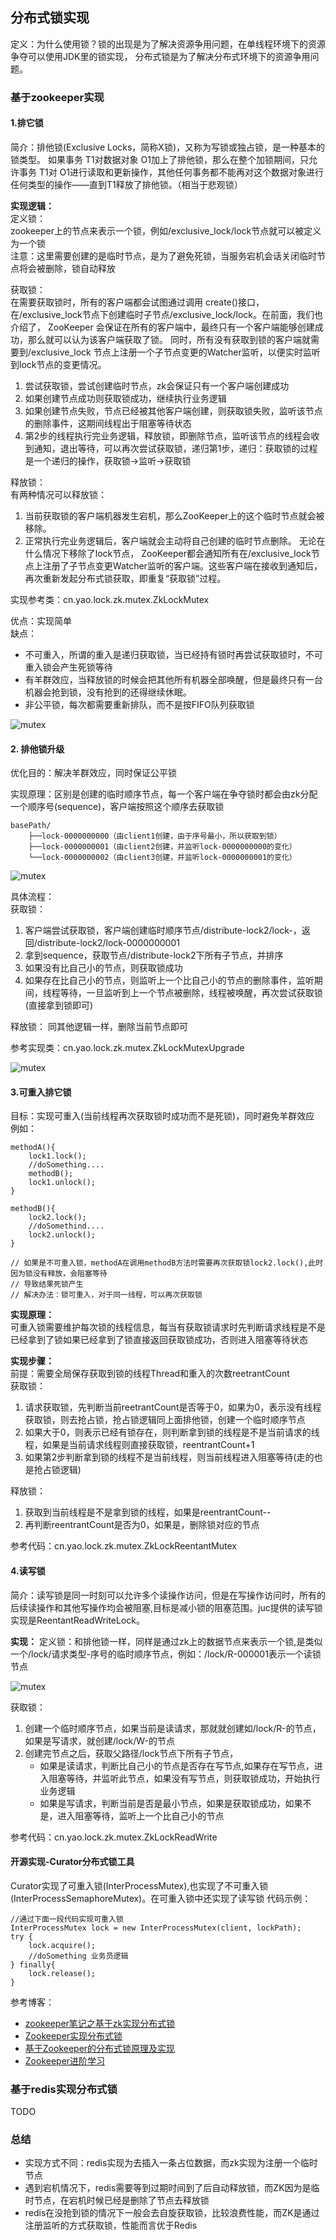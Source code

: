 ## 分布式锁实现
定义：为什么使用锁？锁的出现是为了解决资源争用问题，在单线程环境下的资源争夺可以使用JDK里的锁实现，
分布式锁是为了解决分布式环境下的资源争用问题。

### 基于zookeeper实现
#### 1.排它锁
简介：排他锁(Exclusive Locks，简称X锁)，又称为写锁或独占锁，是一种基本的锁类型。
如果事务 T1对数据对象 O1加上了排他锁，那么在整个加锁期间，只允许事务 T1对 O1进行读取和更新操作，其他任何事务都不能再对这个数据对象进行任何类型的操作——直到T1释放了排他锁。（相当于悲观锁）

**实现逻辑：**  
定义锁：  
zookeeper上的节点来表示一个锁，例如/exclusive_lock/lock节点就可以被定义为一个锁  
注意：这里需要创建的是临时节点，是为了避免死锁，当服务宕机会话关闭临时节点将会被删除，锁自动释放

获取锁：  
在需要获取锁时，所有的客户端都会试图通过调用 create()接口，在/exclusive_lock节点下创建临时子节点/exclusive_lock/lock。在前⾯，我们也介绍了，
ZooKeeper 会保证在所有的客户端中，最终只有⼀个客户端能够创建成功，那么就可以认为该客户端获取了锁。
同时，所有没有获取到锁的客户端就需要到/exclusive_lock 节点上注册⼀个子节点变更的Watcher监听，以便实时监听到lock节点的变更情况。
1. 尝试获取锁，尝试创建临时节点，zk会保证只有一个客户端创建成功
2. 如果创建节点成功则获取锁成功，继续执行业务逻辑
3. 如果创建节点失败，节点已经被其他客户端创建，则获取锁失败，监听该节点的删除事件，这期间线程出于阻塞等待状态
4. 第2步的线程执行完业务逻辑，释放锁，即删除节点，监听该节点的线程会收到通知，退出等待，可以再次尝试获取锁，递归第1步，递归：获取锁的过程是一个递归的操作，获取锁->监听->获取锁

释放锁：   
有两种情况可以释放锁：
1. 当前获取锁的客户端机器发生宕机，那么ZooKeeper上的这个临时节点就会被移除。
2. 正常执行完业务逻辑后，客户端就会主动将⾃⼰创建的临时节点删除。 无论在什么情况下移除了lock节点，
ZooKeeper都会通知所有在/exclusive_lock节点上注册了子节点变更Watcher监听的客户端。这些客户端在接收到通知后，再次重新发起分布式锁获取，即重复“获取锁”过程。

实现参考类：cn.yao.lock.zk.mutex.ZkLockMutex

优点：实现简单  
缺点：
+ 不可重入，所谓的重入是递归获取锁，当已经持有锁时再尝试获取锁时，不可重入锁会产生死锁等待
+ 有羊群效应，当释放锁的时候会把其他所有机器全部唤醒，但是最终只有一台机器会抢到锁，没有抢到的还得继续休眠。
+ 非公平锁，每次都需要重新排队，而不是按FIFO队列获取锁

![mutex](images/mutex.png)

#### 2. 排他锁升级
优化目的：解决羊群效应，同时保证公平锁

实现原理：区别是创建的临时顺序节点，每一个客户端在争夺锁时都会由zk分配一个顺序号(sequence)，客户端按照这个顺序去获取锁
```
basePath/
    ├──lock-0000000000（由client1创建，由于序号最小，所以获取到锁）
    ├──lock-0000000001（由client2创建，并监听lock-0000000000的变化）
    └──lock-0000000002（由client3创建，并监听lock-0000000001的变化）
```
![mutex](images/mutexUpgrade2.png)

具体流程：  
获取锁：  
1. 客户端尝试获取锁，客户端创建临时顺序节点/distribute-lock2/lock-，返回/distribute-lock2/lock-0000000001
2. 拿到sequence，获取节点/distribute-lock2下所有子节点，并排序
3. 如果没有比自己小的节点，则获取锁成功
4. 如果存在比自己小的节点，则监听上一个比自己小的节点的删除事件，监听期间，线程等待，一旦监听到上一个节点被删除，线程被唤醒，再次尝试获取锁(直接拿到锁即可)
    
释放锁： 同其他逻辑一样，删除当前节点即可

参考实现类：cn.yao.lock.zk.mutex.ZkLockMutexUpgrade

![mutex](images/mutexUpgrade.png)

#### 3.可重入排它锁
目标：实现可重入(当前线程再次获取锁时成功而不是死锁)，同时避免羊群效应  
例如：
```
methodA(){
    lock1.lock();
    //doSomething....
    methodB();
    lock1.unlock();
}

methodB(){
    lock2.lock();
    //doSomethind....
    lock2.unlock();
}

// 如果是不可重入锁，methodA在调用methodB方法时需要再次获取锁lock2.lock(),此时因为锁没有释放，会阻塞等待
// 导致结果死锁产生
// 解决办法：锁可重入，对于同一线程，可以再次获取锁
```

**实现原理：**  
可重入锁需要维护每次锁的线程信息，每当有获取锁请求时先判断请求线程是不是已经拿到了锁如果已经拿到了锁直接返回获取锁成功，否则进入阻塞等待状态

**实现步骤：**  
前提：需要全局保存获取到锁的线程Thread和重入的次数reetrantCount  
获取锁：  
1. 请求获取锁，先判断当前reetrantCount是否等于0，如果为0，表示没有线程获取锁，则去抢占锁，抢占锁逻辑同上面排他锁，创建一个临时顺序节点
2. 如果大于0，则表示已经有锁存在，则判断拿到锁的线程是不是当前请求的线程，如果是当前请求线程则直接获取锁，reentrantCount+1
3. 如果第2步判断拿到锁的线程不是当前线程，则当前线程进入阻塞等待(走的也是抢占锁逻辑)

释放锁：  
1. 获取到当前线程是不是拿到锁的线程，如果是reentrantCount--
2. 再判断reentrantCount是否为0，如果是，删除锁对应的节点

参考代码：cn.yao.lock.zk.mutex.ZkLockReentantMutex

#### 4.读写锁
简介：读写锁是同一时刻可以允许多个读操作访问，但是在写操作访问时，所有的后续读操作和其他写操作均会被阻塞,目标是减小锁的阻塞范围。juc提供的读写锁实现是ReentantReadWriteLock。

**实现：**
定义锁：和排他锁一样，同样是通过zk上的数据节点来表示一个锁,是类似一个/lock/请求类型-序号的临时顺序节点，例如：/lock/R-000001表示一个读锁节点

![mutex](images/readwrite.png)

获取锁：  
1. 创建一个临时顺序节点，如果当前是读请求，那就就创建如/lock/R-的节点，如果是写请求，就创建/lock/W-的节点
2. 创建完节点之后，获取父路径/lock节点下所有子节点，
    + 如果是读请求，判断比自己小的节点是否存在写节点,如果存在写节点，进入阻塞等待，并监听此节点，如果没有写节点，则获取锁成功，开始执行业务逻辑
    + 如果是写请求，判断当前是否是最小节点，如果是获取锁成功，如果不是，进入阻塞等待，监听上一个比自己小的节点
   
参考代码：cn.yao.lock.zk.mutex.ZkLockReadWrite
    
#### 开源实现-Curator分布式锁工具
Curator实现了可重入锁(InterProcessMutex),也实现了不可重入锁(InterProcessSemaphoreMutex)。在可重入锁中还实现了读写锁
代码示例：
```
//通过下面一段代码实现可重入锁
InterProcessMutex lock = new InterProcessMutex(client, lockPath);
try {
    lock.acquire();
    //doSomething 业务员逻辑
} finally{
    lock.release();
}
```

参考博客：
+ [zookeeper笔记之基于zk实现分布式锁](https://www.cnblogs.com/cc11001100/p/10269494.html)
+ [Zookeeper实现分布式锁](https://chenjiabing666.github.io/2020/04/19/Zookeeper%E5%AE%9E%E7%8E%B0%E5%88%86%E5%B8%83%E5%BC%8F%E9%94%81/)
+ [基于Zookeeper的分布式锁原理及实现](https://blog.didiyun.com/index.php/2018/11/20/zookeeper/)
+ [Zookeeper进阶学习](https://zhuanlan.zhihu.com/p/348968965)





### 基于redis实现分布式锁
TODO

### 总结
+ 实现方式不同：redis实现为去插入一条占位数据，而zk实现为注册一个临时节点
+ 遇到宕机情况下，redis需要等到过期时间到了后自动释放锁，而ZK因为是临时节点，在宕机时候已经是删除了节点去释放锁
+ redis在没抢到锁的情况下一般会去自旋获取锁，比较浪费性能，而ZK是通过注册监听的方式获取锁，性能而言优于Redis